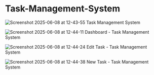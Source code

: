 # Task-Management-System

![Screenshot 2025-06-08 at 12-43-55 Task Management System](https://github.com/user-attachments/assets/ddab1cc5-3a67-430c-aef2-646bdc211a5d)


![Screenshot 2025-06-08 at 12-44-11 Dashboard - Task Management System](https://github.com/user-attachments/assets/ddd4ab62-a024-47b7-837b-441b51b118da)


![Screenshot 2025-06-08 at 12-44-24 Edit Task - Task Management System](https://github.com/user-attachments/assets/a13ce0ab-f7d4-4f3a-93e0-b65a45c462c9)


![Screenshot 2025-06-08 at 12-44-38 New Task - Task Management System](https://github.com/user-attachments/assets/671b6bcd-bcb7-4016-8a33-15d13317e9b8)












